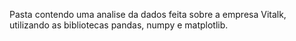 Pasta contendo uma analise da dados feita sobre a empresa Vitalk, utilizando as bibliotecas pandas, numpy e matplotlib.
